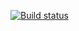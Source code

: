 [![Build status](https://ci.appveyor.com/api/projects/status/ba7bxdsxpdfdaprj?svg=true)](https://ci.appveyor.com/project/Tigerminde/ahj-yarn)
